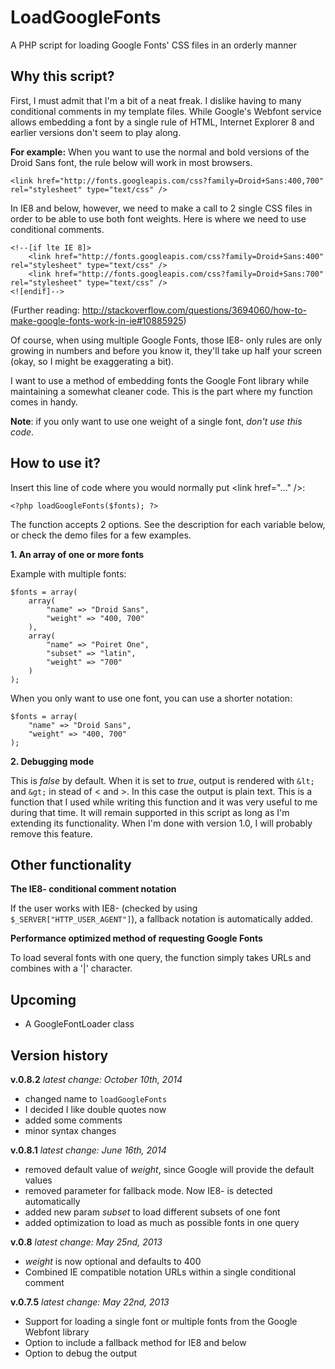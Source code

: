 LoadGoogleFonts
===============

A PHP script for loading Google Fonts' CSS files in an orderly manner


Why this script?
----------------

First, I must admit that I'm a bit of a neat freak. I dislike having to many conditional comments in my template files. While Google's Webfont service allows embedding a font by a single rule of HTML, Internet Explorer 8 and earlier versions don't seem to play along.

**For example:**
When you want to use the normal and bold versions of the Droid Sans font, the rule below will work in most browsers.

	<link href="http://fonts.googleapis.com/css?family=Droid+Sans:400,700" rel="stylesheet" type="text/css" />

In IE8 and below, however, we need to make a call to 2 single CSS files in order to be able to use both font weights. Here is where we need to use conditional comments.

	<!--[if lte IE 8]>
		<link href="http://fonts.googleapis.com/css?family=Droid+Sans:400" rel="stylesheet" type="text/css" />
		<link href="http://fonts.googleapis.com/css?family=Droid+Sans:700" rel="stylesheet" type="text/css" />
	<![endif]-->

(Further reading: http://stackoverflow.com/questions/3694060/how-to-make-google-fonts-work-in-ie#10885925)

Of course, when using multiple Google Fonts, those IE8- only rules are only growing in numbers and before you know it, they'll take up half your screen (okay, so I might be exaggerating a bit).

I want to use a method of embedding fonts the Google Font library while maintaining a somewhat cleaner code. This is the part where my function comes in handy.

**Note**: if you only want to use one weight of a single font, *don't use this code*.


How to use it?
-----------------

Insert this line of code where you would normally put &lt;link href="…" /&gt;:

	<?php loadGoogleFonts($fonts); ?>

The function accepts 2 options. See the description for each variable below, or check the demo files for a few examples.

**1. An array of one or more fonts**

Example with multiple fonts:

	$fonts = array(
		array(
			"name" => "Droid Sans",
			"weight" => "400, 700"
		),
		array(
			"name" => "Poiret One",
			"subset" => "latin",
			"weight" => "700"
		)
	);

When you only want to use one font, you can use a shorter notation:

	$fonts = array(
		"name" => "Droid Sans",
		"weight" => "400, 700"
	);

**2. Debugging mode**

This is *false* by default. When it is set to *true*, output is rendered with `&lt;` and `&gt;` in stead of < and >. In this case the output is plain text.
This is a function that I used while writing this function and it was very useful to me during that time. It will remain supported in this script as long as I'm extending its functionality. When I'm done with version 1.0, I will probably remove this feature.

Other functionality
-------------------

**The IE8- conditional comment notation**

If the user works with IE8- (checked by using `$_SERVER["HTTP_USER_AGENT"]`), a fallback notation is automatically added.

**Performance optimized method of requesting Google Fonts**

To load several fonts with one query, the function simply takes URLs and combines with a '|' character.

Upcoming
--------

- A GoogleFontLoader class

Version history
---------------
**v.0.8.2** *latest change: October 10th, 2014*
- changed name to `loadGoogleFonts`
- I decided I like double quotes now
- added some comments
- minor syntax changes

**v.0.8.1** *latest change: June 16th, 2014*
- removed default value of *weight*, since Google will provide the default values
- removed parameter for fallback mode. Now IE8- is detected automatically
- added new param *subset* to load different subsets of one font
- added optimization to load as much as possible fonts in one query

**v.0.8** *latest change: May 25nd, 2013*
- *weight* is now optional and defaults to 400
- Combined IE compatible notation URLs within a single conditional comment

**v.0.7.5** *latest change: May 22nd, 2013*
- Support for loading a single font or multiple fonts from the Google Webfont library
- Option to include a fallback method for IE8 and below
- Option to debug the output
